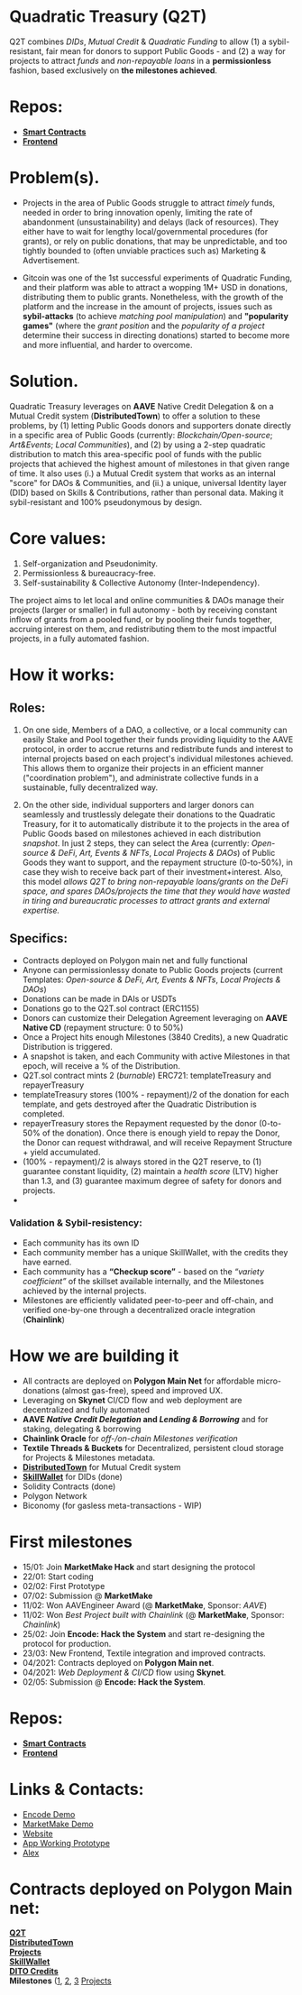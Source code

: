 # Quadratic Treasury (Q2T)
Q2T combines _DIDs_, _Mutual Credit_ & _Quadratic Funding_ to allow (1) a sybil-resistant, fair mean for donors to support Public Goods - and (2) a way for projects to attract _funds_ and _non-repayable loans_ in a **permissionless** fashion, based exclusively on **the milestones achieved**.

# Repos:
- [**Smart Contracts**](https://github.com/Q2T-Fund/Q2T-Fund-contracts-polygon)
- [**Frontend**](https://github.com/Q2T-Fund/Q2T-Fund-frontend)

# Problem(s).
- Projects in the area of Public Goods struggle to attract _timely_ funds, needed in order to bring innovation openly, limiting the rate of abandonment (unsustainability) and delays (lack of resources). They either have to wait for lengthy local/governmental procedures (for grants), or rely on public donations, that may be unpredictable, and too tightly bounded to (often unviable practices such as) Marketing & Advertisement.

- Gitcoin was one of the 1st successful experiments of Quadratic Funding, and their platform was able to attract a wopping 1M+ USD in donations, distributing them to public grants. Nonetheless, with the growth of the platform and the increase in the amount of projects, issues such as **sybil-attacks** (to achieve _matching pool manipulation_) and **"popularity games"** (where the _grant position_ and the _popularity of a project_ determine their success in directing donations) started to become more and more influential, and harder to overcome.

# Solution.
Quadratic Treasury leverages on **AAVE** Native Credit Delegation & on a Mutual Credit system (**DistributedTown**) to offer a solution to these problems, by (1) letting Public Goods donors and supporters donate directly in a specific area of Public Goods (currently: _Blockchain/Open-source_; _Art&Events_; _Local Communities_), and (2) by using a 2-step quadratic distribution to match this area-specific pool of funds with the public projects that achieved the highest amount of milestones in that given range of time. It also uses (i.) a Mutual Credit system that works as an internal "score" for DAOs & Communities, and (ii.) a unique, universal Identity layer (DID) based on Skills & Contributions, rather than personal data. Making it sybil-resistant and 100% pseudonymous by design.

# Core values:
1. Self-organization and Pseudonimity.
2. Permissionless & bureaucracy-free.
3. Self-sustainability & Collective Autonomy (Inter-Independency). 

The project aims to let local and online communities & DAOs manage their projects (larger or smaller) in full autonomy - both by receiving constant inflow of grants from a pooled fund, or by pooling their funds together, accruing interest on them, and redistributing them to the most impactful projects, in a fully automated fashion.

# How it works:
## Roles:
1. On one side, Members of a DAO, a collective, or a local community can easily Stake and Pool together their funds providing liquidity to the AAVE protocol, in order to accrue returns and redistribute funds and interest to internal projects based on each project's individual milestones achieved. This allows them to organize their projects in an efficient manner ("coordination problem"), and administrate collective funds in a sustainable, fully decentralized way.

2. On the other side, individual supporters and larger donors can seamlessly and trustlessly delegate their donations to the Quadratic Treasury, for it to automatically distribute it to the projects in the area of Public Goods based on milestones achieved in each distribution _snapshot_. In just 2 steps, they can select the Area (currently: _Open-source & DeFi_, _Art, Events & NFTs_, _Local Projects & DAOs_) of Public Goods they want to support, and the repayment structure (0-to-50%), in case they wish to receive back part of their investment+interest. Also, this model _allows Q2T to bring non-repayable loans/grants on the DeFi space, and spares DAOs/projects the time that they would have wasted in tiring and bureaucratic processes to attract grants and external expertise._

## Specifics:
- Contracts deployed on Polygon main net and fully functional
- Anyone can permissionlessy donate to Public Goods projects (current Templates: _Open-source & DeFi_, _Art, Events & NFTs_, _Local Projects & DAOs_)
- Donations can be made in DAIs or USDTs
- Donations go to the Q2T.sol contract (ERC1155)
- Donors can customize their Delegation Agreement leveraging on **AAVE Native CD** (repayment structure: 0 to 50%)
- Once a Project hits enough Milestones (3840 Credits), a new Quadratic Distribution is triggered. 
- A snapshot is taken, and each Community with active Milestones in that epoch, will receive a % of the Distribution. 
- Q2T.sol contract mints 2 (_burnable_) ERC721: templateTreasury and repayerTreasury
- templateTreasury stores (100% - repayment)/2 of the donation for each template, and gets destroyed after the Quadratic Distribution is completed.
- repayerTreasury stores the Repayment requested by the donor (0-to-50% of the donation). Once there is enough yield to repay the Donor, the Donor can request withdrawal, and will receive Repayment Structure + yield accumulated.
- (100% - repayment)/2 is always stored in the Q2T reserve, to (1) guarantee constant liquidity, (2) maintain a _health score_ (LTV) higher than 1.3, and (3) guarantee maximum degree of safety for donors and projects.
- 
### Validation & Sybil-resistency:
- Each community has its own ID
- Each community member has a unique SkillWallet, with the credits they have earned. 
- Each community has a __“Checkup score”__ - based on the *“variety coefficient”* of the skillset available internally, and the Milestones achieved by the internal projects. 
- Milestones are efficiently validated peer-to-peer and off-chain, and verified one-by-one through a decentralized oracle integration (**Chainlink**)

# How we are building it
- All contracts are deployed on **Polygon Main Net** for affordable micro-donations (almost gas-free), speed and improved UX.
- Leveraging on **Skynet** CI/CD flow and web deployment are decentralized and fully automated
- **AAVE _Native Credit Delegation_ and _Lending & Borrowing_** and for staking, delegating & borrowing
- **Chainlink Oracle** for _off-/on-chain Milestones verification_
- **Textile Threads & Buckets** for Decentralized, persistent cloud storage for Projects & Milestones metadata.
- [**DistributedTown**](https://github.com/distributedtown/about) for Mutual Credit system 
- [**SkillWallet**](https://github.com/SkillWallet/contracts#readme) for DIDs (done)
- Solidity Contracts (done)
- Polygon Network
- Biconomy (for gasless meta-transactions - WIP) 

# First milestones
- 15/01: Join __MarketMake Hack__ and start designing the protocol
- 22/01: Start coding
- 02/02: First Prototype
- 07/02: Submission @ __MarketMake__
- 11/02: Won AAVEngineer Award (@ __MarketMake__, Sponsor: _AAVE_)
- 11/02: Won _Best Project built with Chainlink_ (@ __MarketMake__, Sponsor: _Chainlink_)
- 25/02: Join __Encode: Hack the System__ and start re-designing the protocol for production.
- 23/03: New Frontend, Textile integration and improved contracts.
- 04/2021: Contracts deployed on **Polygon Main net**.
- 04/2021: _Web Deployment & CI/CD_ flow using **Skynet**.
- 02/05: Submission @ **Encode: Hack the System**.

# Repos:
- [**Smart Contracts**](https://github.com/Q2T-Fund/Q2T-Fund-contracts-polygon)
- [**Frontend**](https://github.com/Q2T-Fund/Q2T-Fund-frontend)

# Links & Contacts:
- [Encode Demo]()
- [MarketMake Demo](https://www.youtube.com/watch?v=Ww6GojVJeSI)
- [Website](https://q2t.fund)
- [App Working Prototype](https://app.q2t.fund)
- [Alex](https://t.me/jabyl)

# Contracts deployed on Polygon Main net:
[**Q2T**](https://explorer-mainnet.maticvigil.com/address/0xc015c3a36d8Fb3A8Ef118Bd1026c2cC6AA946ba7)<br />
[**DistributedTown**](https://explorer-mainnet.maticvigil.com/address/0x2B8f17CBf3854cBc4602Eb18012FE395db559dAc)<br />
[**Projects**](https://explorer-mainnet.maticvigil.com/address/0x3226E081284103D9e99727015EcAC8ba9BA6CbB3)<br />
[**SkillWallet**](https://explorer-mainnet.maticvigil.com/tokens/0x822a6A53c355B953089506bBAae4f122343Ce025/token-transfers)<br />
[**DITO Credits**](https://kovan.etherscan.io/address/0x847C0b0549bBB4c4327Fa6812cc889fbea162ee0#code)<br />
**Milestones** ([1](https://explorer-mainnet.maticvigil.com/address/0x43284D2035Fc7e2dDcC304F2eD9E9935D9b22aa0/transactions), [2](https://explorer-mainnet.maticvigil.com/address/0xcDC90447Ee654B1a90068FB41445a198E06fbA6F/transactions), [3](https://explorer-mainnet.maticvigil.com/address/0x0506bCb805ed40e7e1173ee620Be67Ab08aEEFB1/transactions)
[Projects](https://explorer-mainnet.maticvigil.com/tokens/0x3226E081284103D9e99727015EcAC8ba9BA6CbB3/token-transfers)

